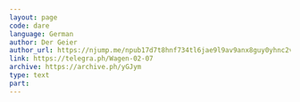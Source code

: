 ```yaml
---
layout: page
code: dare
language: German
author: Der Geier
author_url: https://njump.me/npub17d7t8hnf734tl6jae9l9av9anx8guy0yhnc2vd9w22vgcvrazs8qjtsnpu
link: https://telegra.ph/Wagen-02-07
archive: https://archive.ph/yGJym
type: text
part: 
---
```

